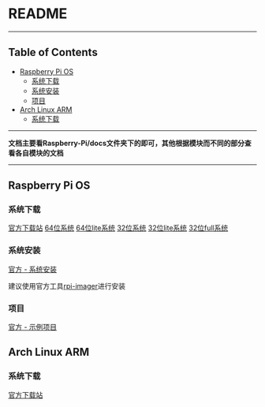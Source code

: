 # README

<!-- File: README.md -->
<!-- Auther: YJ -->
<!-- Email: yj1516268@outlook.com -->
<!-- Created Time: 2021-06-08 16:27:01 -->

---

## Table of Contents

<!-- vim-markdown-toc GFM -->

* [Raspberry Pi OS](#raspberry-pi-os)
    * [系统下载](#系统下载)
    * [系统安装](#系统安装)
    * [项目](#项目)
* [Arch Linux ARM](#arch-linux-arm)
    * [系统下载](#系统下载-1)

<!-- vim-markdown-toc -->

---

**文档主要看Raspberry-Pi/docs文件夹下的即可，其他根据模块而不同的部分查看各自模块的文档**

---

## Raspberry Pi OS

### 系统下载

[官方下载站](https://downloads.raspberrypi.org)
[64位系统](https://downloads.raspberrypi.org/raspios_arm64/images)
[64位lite系统](https://downloads.raspberrypi.org/raspios_lite_arm64/images)
[32位系统](https://downloads.raspberrypi.org/raspios_armhf/images)
[32位lite系统](https://downloads.raspberrypi.org/raspios_lite_armhf/images)
[32位full系统](https://downloads.raspberrypi.org/raspios_full_armhf/images)

### 系统安装

[官方 - 系统安装](https://www.raspberrypi.org/documentation/installation/installing-images/README.md)

建议使用官方工具[rpi-imager](https://github.com/raspberrypi/rpi-imager)进行安装

### 项目

[官方 - 示例项目](https://projects.raspberrypi.org/zh-CN/projects)

## Arch Linux ARM

### 系统下载

[官方下载站](https://archlinuxarm.org/about/downloads)

